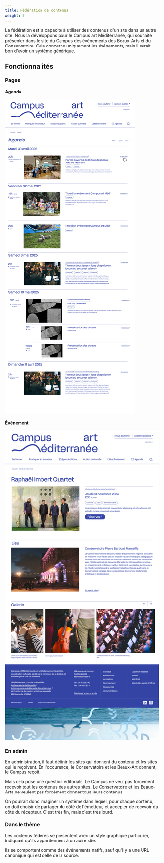 ```yaml
---
title: Fédération de contenus
weight: 5
---
```


La fédération est la capacité à utiliser des contenus d'un site dans un autre site.
Nous la développons pour le Campus art Méditerranée, qui souhaite présenter dans le site du Campus des événements des Beaux-Arts et du Conservatoire.
Cela concerne uniquement les événements, mais il serait bon d'avoir un système générique.

## Fonctionnalités

### Pages

#### Agenda

![Agenda](agenda.png)

#### Événement

![Événement](event.png)

### En admin

En administration, il faut définir les sites qui donnent du contenu et les sites qui le reçoivent.
En l'occurence, le Conservatoire et les Beaux-Art donnent, le Campus reçoit.


Mais cela pose une question éditoriale. 
Le Campus ne veut pas forcément recevoir tout les contenus des autres sites.
Le Conservatoire et les Beaux-Arts ne veulent pas forcément donner tous leurs contenus.


On pourrait donc imaginer un système dans lequel, pour chaque contenu, on doit choisir de partager du côté de l'émetteur, et accepter de recevoir du côté du récepteur. 
C'est très fin, mais c'est très lourd.


### Dans le thème

Les contenus fédérés se présentent avec un style graphique particulier, indiquant qu'ils appartiennent à un autre site.

Ils se comportent comme des événements natifs, sauf qu'il y a une URL canonique qui est celle de la source.